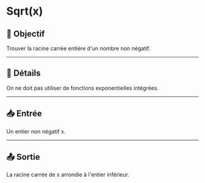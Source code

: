 # Sqrt(x)

## 🎯 Objectif

Trouver la racine carrée entière d'un nombre non négatif.

---

## 📝 Détails

On ne doit pas utiliser de fonctions exponentielles intégrées.

---

## 📥 Entrée

Un entier non négatif x.

---

## 📤 Sortie

La racine carrée de x arrondie à l'entier inférieur.

